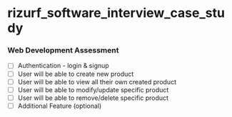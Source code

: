# rizurf_software_interview_case_study

### Web Development Assessment 


- [ ] Authentication  - login & signup 
- [ ] User will be able to create new product 
- [ ] User will be able to view all their own created product 
- [ ] User will be able to modify/update specific product 
- [ ] User will be able to remove/delete specific product 
- [ ] Additional Feature (optional)
